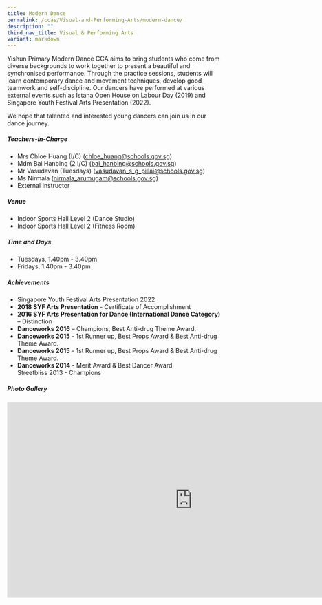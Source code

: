 ```yaml
---
title: Modern Dance
permalink: /ccas/Visual-and-Performing-Arts/modern-dance/
description: ""
third_nav_title: Visual & Performing Arts
variant: markdown
---
```

Yishun Primary Modern Dance CCA aims to bring students who come from diverse backgrounds to work together to present a beautiful and synchronised performance. Through the practice sessions, students will learn contemporary dance and movement techniques, develop good teamwork and self-discipline. 
Our dancers have performed at various external events such as Istana Open House on Labour Day (2019) and Singapore Youth Festival Arts Presentation (2022).

We hope that talented and interested young dancers can join us in our dance journey.

##### **Teachers-in-Charge**
* Mrs Chloe Huang (I/C) (chloe_huang@schools.gov.sg)
* Mdm Bai Hanbing (2 I/C) (bai_hanbing@schools.gov.sg)
* Mr Vasudavan (Tuesdays) (vasudavan_s_g_pillai@schools.gov.sg)
* Ms Nirmala (nirmala_arumugam@schools.gov.sg)
* External Instructor

##### **Venue**
* Indoor Sports Hall Level 2 (Dance Studio)
* Indoor Sports Hall Level 2 (Fitness Room)

##### **Time and Days**
* Tuesdays, 1.40pm - 3.40pm
* Fridays, 1.40pm - 3.40pm

##### **Achievements**
* Singapore Youth Festival Arts Presentation 2022
* **2018 SYF Arts Presentation** - Certificate of Accomplishment
* **2016 SYF Arts Presentation for Dance (International Dance Category)** – Distinction
* **Danceworks 2016** – Champions, Best Anti-drug Theme Award.
* **Danceworks 2015** -&nbsp;1st Runner up,&nbsp;Best Props Award &amp;&nbsp;Best Anti-drug Theme Award.
* **Danceworks 2015** -&nbsp;1st Runner up,&nbsp;Best Props Award &amp;&nbsp;Best Anti-drug Theme Award.
* **Danceworks 2014** - Merit Award &amp;&nbsp;Best Dancer Award   
Streetbliss 2013 - Champions

##### **Photo Gallery**

<iframe src="https://docs.google.com/presentation/d/e/2PACX-1vS9KMoZJhQxE2TlzwYLtHMFWf-7-Repy1ADKVbJSJueG85E65hm39_Ff1Wu-oWtwsFH6-7cmUa-mzJ5/embed?start=true&amp;loop=true&amp;delayms=5000" frameborder="0" width="860" height="455" allowfullscreen="true"></iframe>